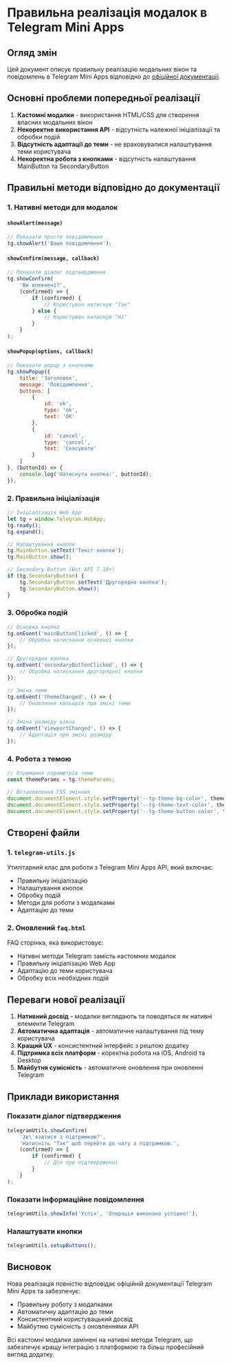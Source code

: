 # Правильна реалізація модалок в Telegram Mini Apps

## Огляд змін

Цей документ описує правильну реалізацію модальних вікон та повідомлень в Telegram Mini Apps відповідно до [офіційної документації](https://core.telegram.org/bots/webapps).

## Основні проблеми попередньої реалізації

1. **Кастомні модалки** - використання HTML/CSS для створення власних модальних вікон
2. **Некоректне використання API** - відсутність належної ініціалізації та обробки подій
3. **Відсутність адаптації до теми** - не враховувалися налаштування теми користувача
4. **Некоректна робота з кнопками** - відсутність налаштування MainButton та SecondaryButton

## Правильні методи відповідно до документації

### 1. Нативні методи для модалок

#### `showAlert(message)`
```javascript
// Показати просте повідомлення
tg.showAlert('Ваше повідомлення');
```

#### `showConfirm(message, callback)`
```javascript
// Показати діалог підтвердження
tg.showConfirm(
    'Ви впевнені?',
    (confirmed) => {
        if (confirmed) {
            // Користувач натиснув "Так"
        } else {
            // Користувач натиснув "Ні"
        }
    }
);
```

#### `showPopup(options, callback)`
```javascript
// Показати popup з кнопками
tg.showPopup({
    title: 'Заголовок',
    message: 'Повідомлення',
    buttons: [
        {
            id: 'ok',
            type: 'ok',
            text: 'OK'
        },
        {
            id: 'cancel',
            type: 'cancel',
            text: 'Скасувати'
        }
    ]
}, (buttonId) => {
    console.log('Натиснута кнопка:', buttonId);
});
```

### 2. Правильна ініціалізація

```javascript
// Ініціалізація Web App
let tg = window.Telegram.WebApp;
tg.ready();
tg.expand();

// Налаштування кнопок
tg.MainButton.setText('Текст кнопки');
tg.MainButton.show();

// Secondary Button (Bot API 7.10+)
if (tg.SecondaryButton) {
    tg.SecondaryButton.setText('Другорядна кнопка');
    tg.SecondaryButton.show();
}
```

### 3. Обробка подій

```javascript
// Основна кнопка
tg.onEvent('mainButtonClicked', () => {
    // Обробка натискання основної кнопки
});

// Другорядна кнопка
tg.onEvent('secondaryButtonClicked', () => {
    // Обробка натискання другорядної кнопки
});

// Зміна теми
tg.onEvent('themeChanged', () => {
    // Оновлення кольорів при зміні теми
});

// Зміна розміру вікна
tg.onEvent('viewportChanged', () => {
    // Адаптація при зміні розміру
});
```

### 4. Робота з темою

```javascript
// Отримання параметрів теми
const themeParams = tg.themeParams;

// Встановлення CSS змінних
document.documentElement.style.setProperty('--tg-theme-bg-color', themeParams.bg_color);
document.documentElement.style.setProperty('--tg-theme-text-color', themeParams.text_color);
document.documentElement.style.setProperty('--tg-theme-button-color', themeParams.button_color);
```

## Створені файли

### 1. `telegram-utils.js`
Утилітарний клас для роботи з Telegram Mini Apps API, який включає:
- Правильну ініціалізацію
- Налаштування кнопок
- Обробку подій
- Методи для роботи з модалками
- Адаптацію до теми

### 2. Оновлений `faq.html`
FAQ сторінка, яка використовує:
- Нативні методи Telegram замість кастомних модалок
- Правильну ініціалізацію Web App
- Адаптацію до теми користувача
- Обробку всіх необхідних подій

## Переваги нової реалізації

1. **Нативний досвід** - модалки виглядають та поводяться як нативні елементи Telegram
2. **Автоматична адаптація** - автоматичне налаштування під тему користувача
3. **Кращий UX** - консистентний інтерфейс з рештою додатку
4. **Підтримка всіх платформ** - коректна робота на iOS, Android та Desktop
5. **Майбутня сумісність** - автоматичне оновлення при оновленні Telegram

## Приклади використання

### Показати діалог підтвердження
```javascript
telegramUtils.showConfirm(
    'Зв\'язатися з підтримкою?',
    'Натисніть "Так" щоб перейти до чату з підтримкою.',
    (confirmed) => {
        if (confirmed) {
            // Дія при підтвердженні
        }
    }
);
```

### Показати інформаційне повідомлення
```javascript
telegramUtils.showInfo('Успіх', 'Операція виконана успішно!');
```

### Налаштувати кнопки
```javascript
telegramUtils.setupButtons();
```

## Висновок

Нова реалізація повністю відповідає офіційній документації Telegram Mini Apps та забезпечує:
- Правильну роботу з модалками
- Автоматичну адаптацію до теми
- Консистентний користувацький досвід
- Майбутню сумісність з оновленнями API

Всі кастомні модалки замінені на нативні методи Telegram, що забезпечує кращу інтеграцію з платформою та більш професійний вигляд додатку.
